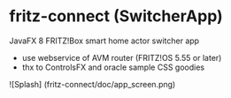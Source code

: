 fritz-connect (SwitcherApp)
=============

JavaFX 8 FRITZ!Box smart home actor switcher app
- use webservice of AVM router (FRITZ!OS 5.55 or later)
- thx to ControlsFX and oracle sample CSS goodies

![Splash] (fritz-connect/doc/app_screen.png)